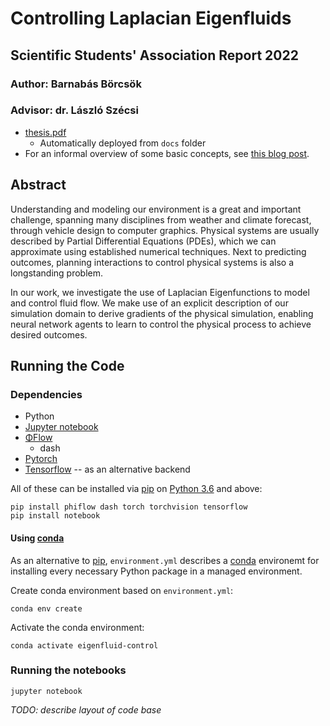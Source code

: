 # Controlling Laplacian Eigenfluids
## Scientific Students' Association Report 2022
### Author: Barnabás Börcsök
### Advisor: dr. László Szécsi

- [thesis.pdf](https://bobarna.github.io/eigenfluid-control/thesis.pdf)
    - Automatically deployed from `docs` folder
- For an informal overview of some basic concepts, see [this blog post](https://barnabasborcsok.com/posts/eigenfluid-control/).

## Abstract
Understanding and modeling our environment is a great and important challenge,
spanning many disciplines from weather and climate forecast, through vehicle
design to computer graphics. Physical systems are usually described by Partial
Differential Equations (PDEs), which we can approximate using established
numerical techniques. Next to predicting outcomes, planning interactions to
control physical systems is also a longstanding problem.

In our work, we investigate the use of Laplacian Eigenfunctions to model and
control fluid flow. We make use of an explicit description of our simulation
domain to derive gradients of the physical simulation, enabling neural network
agents to learn to control the physical process to achieve desired outcomes.

## Running the Code

### Dependencies
- Python
- [Jupyter notebook](https://jupyter.org/install)
- [ΦFlow](https://github.com/tum-pbs/PhiFlow)
    - dash
- [Pytorch](https://pytorch.org/)
- [Tensorflow](https://www.tensorflow.org/) -- as an alternative backend

All of these can be installed via [pip](https://pypi.org/project/pip/) on [Python 3.6](https://www.python.org/downloads/) and above:
```
pip install phiflow dash torch torchvision tensorflow
pip install notebook
```

#### Using [conda](https://docs.conda.io/en/latest/)
As an alternative to [pip](https://pypi.org/project/pip/), `environment.yml` describes a [conda](https://docs.conda.io/en/latest/) environemt for installing every necessary Python package in a managed environment.

Create conda environment based on `environment.yml`:
```
conda env create
```
Activate the conda environment:
```
conda activate eigenfluid-control
```

### Running the notebooks
```
jupyter notebook
```

*TODO: describe layout of code base*
